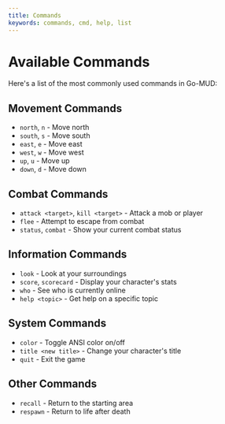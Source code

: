 ```yaml
---
title: Commands
keywords: commands, cmd, help, list
---
```

# Available Commands

Here's a list of the most commonly used commands in Go-MUD:

## Movement Commands
- `north`, `n` - Move north
- `south`, `s` - Move south
- `east`, `e` - Move east
- `west`, `w` - Move west
- `up`, `u` - Move up
- `down`, `d` - Move down

## Combat Commands
- `attack <target>`, `kill <target>` - Attack a mob or player
- `flee` - Attempt to escape from combat
- `status`, `combat` - Show your current combat status

## Information Commands
- `look` - Look at your surroundings
- `score`, `scorecard` - Display your character's stats
- `who` - See who is currently online
- `help <topic>` - Get help on a specific topic

## System Commands
- `color` - Toggle ANSI color on/off
- `title <new title>` - Change your character's title
- `quit` - Exit the game

## Other Commands
- `recall` - Return to the starting area
- `respawn` - Return to life after death 